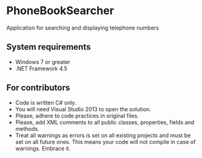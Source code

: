 PhoneBookSearcher
=================

Application for searching and displaying telephone numbers

## System requirements
 * Windows 7 or greater
 * .NET Framework 4.5

## For contributors
 * Code is written C# only.
 * You will need Visual Studio 2013 to open the solution.
 * Please, adhere to code practices in original files.
 * Please, add XML comments to all public classes, properties, fields and methods.
 * Treat all warnings as errors is set on all existing projects and must be set on all future ones. This means your code will not compile in case of warnings. Embrace it.
